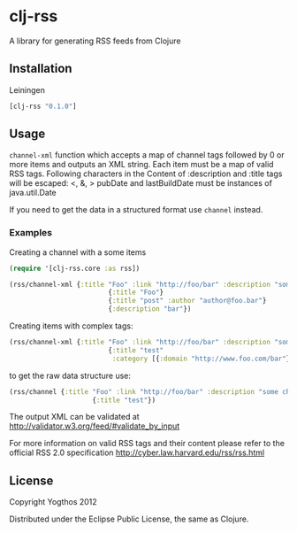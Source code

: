 # clj-rss

A library for generating RSS feeds from Clojure

## Installation

Leiningen

```clojure
[clj-rss "0.1.0"]
```

## Usage

`channel-xml` function which accepts a map of channel tags followed by 0 or more items and outputs an XML string. 
Each item must be a map of valid RSS tags. 
Following characters in the Content of :description and :title tags will be escaped: <, &, >
pubDate and lastBuildDate must be instances of java.util.Date

If you need to get the data in a structured format use `channel` instead.
 
### Examples

Creating a channel with a some items

```clojure
(require '[clj-rss.core :as rss])

(rss/channel-xml {:title "Foo" :link "http://foo/bar" :description "some channel"}
                         {:title "Foo"}
                         {:title "post" :author "author@foo.bar"}
                         {:description "bar"})
```

Creating items with complex tags:
```clojure
(rss/channel-xml {:title "Foo" :link "http://foo/bar" :description "some channel"}
                         {:title "test"
                          :category [{:domain "http://www.foo.com/bar"} "BAZ"]})
```

to get the raw data structure use:
```clojure
(rss/channel {:title "Foo" :link "http://foo/bar" :description "some channel"}
                     {:title "test"})
```

The output XML can be validated at http://validator.w3.org/feed/#validate_by_input

For more information on valid RSS tags and their content please refer to the official RSS 2.0 specification http://cyber.law.harvard.edu/rss/rss.html

## License

Copyright Yogthos 2012

Distributed under the Eclipse Public License, the same as Clojure.
